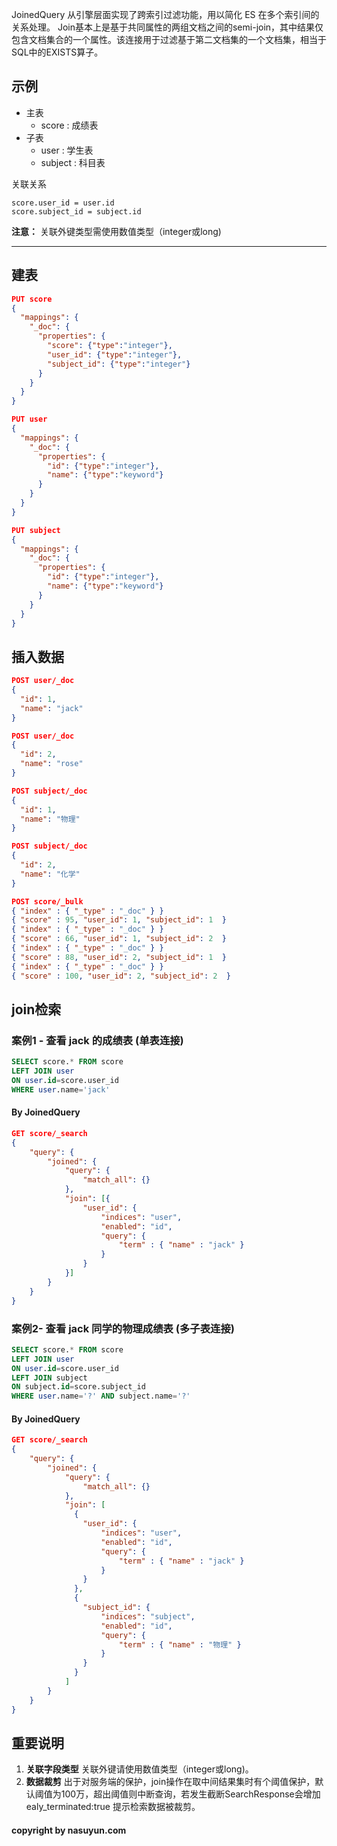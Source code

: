 JoinedQuery 从引擎层面实现了跨索引过滤功能，用以简化 ES 在多个索引间的关系处理。 Join基本上是基于共同属性的两组文档之间的semi-join，其中结果仅包含文档集合的一个属性。该连接用于过滤基于第二文档集的一个文档集，相当于SQL中的EXISTS算子。

## 示例

* 主表
  * score : 成绩表
* 子表
  * user : 学生表
  * subject : 科目表

关联关系

```
score.user_id = user.id
score.subject_id = subject.id
```

**注意：** 关联外键类型需使用数值类型（integer或long)

-----

## 建表
```json
PUT score
{
  "mappings": {
    "_doc": {
      "properties": {
        "score": {"type":"integer"},
		"user_id": {"type":"integer"},
		"subject_id": {"type":"integer"}
      }
    }
  }
}

PUT user
{
  "mappings": {
    "_doc": {
      "properties": {
        "id": {"type":"integer"},
		"name": {"type":"keyword"}
      }
    }
  }
}

PUT subject
{
  "mappings": {
    "_doc": {
      "properties": {
        "id": {"type":"integer"},
		"name": {"type":"keyword"}
      }
    }
  }
}
```

## 插入数据

```json
POST user/_doc
{
  "id": 1,
  "name": "jack"
}

POST user/_doc
{
  "id": 2,
  "name": "rose"
}

POST subject/_doc
{
  "id": 1,
  "name": "物理"
}

POST subject/_doc
{
  "id": 2,
  "name": "化学"
}

POST score/_bulk
{ "index" : { "_type" : "_doc" } }
{ "score" : 95, "user_id": 1, "subject_id": 1  }
{ "index" : { "_type" : "_doc" } }
{ "score" : 66, "user_id": 1, "subject_id": 2  }
{ "index" : { "_type" : "_doc" } }
{ "score" : 88, "user_id": 2, "subject_id": 1  }
{ "index" : { "_type" : "_doc" } }
{ "score" : 100, "user_id": 2, "subject_id": 2  }
```

## join检索

### 案例1 - 查看 jack 的成绩表 (单表连接)

```sql
SELECT score.* FROM score
LEFT JOIN user
ON user.id=score.user_id
WHERE user.name='jack'
```

#### By JoinedQuery
```json
GET score/_search
{
	"query": {
		"joined": {
			"query": {
				"match_all": {}
			},
			"join": [{
				"user_id": {
					"indices": "user",
					"enabled": "id",
					"query": {
						"term" : { "name" : "jack" }
					}
				}
			}]
		}
	}
}
```

### 案例2- 查看 jack 同学的物理成绩表 (多子表连接)

```sql
SELECT score.* FROM score
LEFT JOIN user
ON user.id=score.user_id
LEFT JOIN subject
ON subject.id=score.subject_id
WHERE user.name='?' AND subject.name='?'
```

#### By JoinedQuery

```json
GET score/_search
{
	"query": {
		"joined": {
			"query": {
				"match_all": {}
			},
			"join": [
			  {
  				"user_id": {
  					"indices": "user",
  					"enabled": "id",
  					"query": {
  						"term" : { "name" : "jack" }
  					}
  				}
			  },
			  {
  				"subject_id": {
  					"indices": "subject",
  					"enabled": "id",
  					"query": {
  						"term" : { "name" : "物理" }
  					}
  				}
			  }
			]
		}
	}
}
```

## 重要说明

1. **关联字段类型** 关联外键请使用数值类型（integer或long)。
2. **数据裁剪** 出于对服务端的保护，join操作在取中间结果集时有个阈值保护，默认阈值为100万，超出阈值则中断查询，若发生截断SearchResponse会增加 ealy_terminated:true 提示检索数据被裁剪。


#### copyright by nasuyun.com